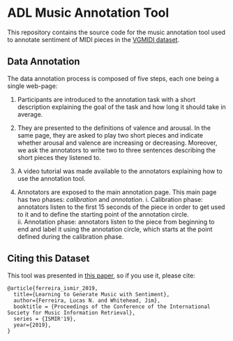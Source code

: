 # ADL Music Annotation Tool

This repository contains the source code for the music annotation tool used to annotate sentiment of MIDI pieces in the [VGMIDI dataset](https://github.com/lucasnfe/vgmidi).

## Data Annotation
The data annotation process is composed of five steps, each one being a single web-page:  

1. Participants are introduced to the annotation task with a short description explaining the goal of the task and how long it should take in average.

2. They are presented to the definitions of valence and arousal. In the same page, they are asked to play two short pieces and indicate whether arousal and valence are increasing or decreasing. Moreover, we ask the annotators to write two to three sentences describing the short pieces they listened to.

3. A video tutorial was made available to the annotators explaining how to use the annotation tool.

4. Annotators are exposed to the main annotation page. This main page has two phases: *calibration* and *annotation*.
  i. Calibration phase: annotators listen to the first 15 seconds of the piece in order to get used to it and to define the   starting point of the annotation circle.  
  ii. Annotation phase: annotators listen to the piece from beginning to end and label it using the annotation circle, which starts at the point defined during the calibration phase.

## Citing this Dataset
This tool was presented in [this paper](http://www.lucasnferreira.com/papers/2019/ismir-learning.pdf), so if you use it, 
please cite:

```
@article{ferreira_ismir_2019,
  title={Learning to Generate Music with Sentiment},
  author={Ferreira, Lucas N. and Whitehead, Jim},
  booktitle = {Proceedings of the Conference of the International Society for Music Information Retrieval},
  series = {ISMIR'19},
  year={2019},
}
```
